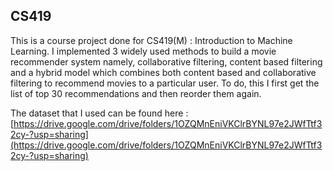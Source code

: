 ## CS419

This is a course project done for CS419(M) : Introduction to Machine Learning. I implemented 3 widely used methods to build a movie recommender system namely, collaborative filtering, content based filtering and a hybrid model which combines both content based and collaborative filtering to recommend movies to a particular user. To do, this I first get the list of top 30 recommendations and then reorder them again.

The dataset that I used can be found here : [https://drive.google.com/drive/folders/1OZQMnEniVKClrBYNL97e2JWfTtf32cy-?usp=sharing](https://drive.google.com/drive/folders/1OZQMnEniVKClrBYNL97e2JWfTtf32cy-?usp=sharing)
